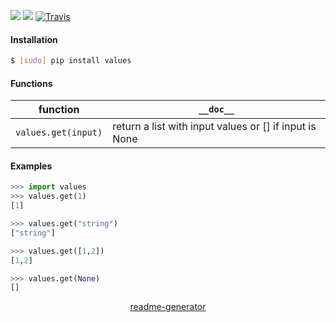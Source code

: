 <!--
https://pypi.org/project/readme-generator/
-->

[![](https://img.shields.io/pypi/pyversions/values.svg?longCache=True)](https://pypi.org/project/values/)
[![](https://img.shields.io/pypi/v/values.svg?maxAge=3600)](https://pypi.org/project/values/)
[![Travis](https://api.travis-ci.org/looking-for-a-job/values.py.svg?branch=master)](https://travis-ci.org/looking-for-a-job/values.py/)

#### Installation
```bash
$ [sudo] pip install values
```

#### Functions
function|`__doc__`
-|-
`values.get(input)` |return a list with input values or [] if input is None

#### Examples
```python
>>> import values
>>> values.get(1)
[1]

>>> values.get("string")
["string"]

>>> values.get([1,2])
[1,2]

>>> values.get(None)
[]
```

<p align="center">
    <a href="https://pypi.org/project/readme-generator/">readme-generator</a>
</p>